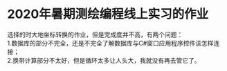 # 2020年暑期测绘编程线上实习的作业
选择的时大地坐标转换的作业，但是完成度并不高，有两个问题：  
1.数据库的部分不完全，还是不完全了解数据库与C#窗口应用程序控件该怎样连接；  
2.换带计算部分不太好，但是循环太多让人头大，我就没有再去管它了。  
